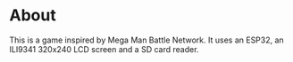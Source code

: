 # About

This is a game inspired by Mega Man Battle Network. It uses an ESP32, an ILI9341 320x240 LCD screen and a SD card reader. 